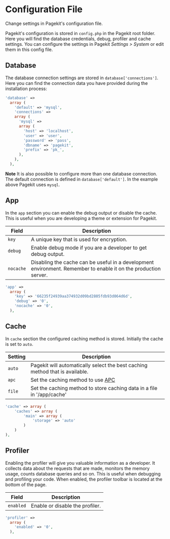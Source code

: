 # Configuration File

<p class="uk-article-lead">Change settings in Pagekit's configuration file.</p>

Pagekit's configuration is stored in `config.php` in the Pagekit root folder. Here you will find the database credentials, debug, profiler and cache settings. You can configure the settings in Pagekit *Settings > System* or edit them in this config file.

## Database

The database connection settings are stored in `database['connections']`. Here you can find the connection data  you have provided during the installation process:

```php
'database' =>
  array (
    'default' => 'mysql',
    'connections' =>
    array (
      'mysql' =>
      array (
        'host' => 'localhost',
        'user' => 'user',
        'password' => 'pass',
        'dbname' => 'pagekit',
        'prefix' => 'pk_',
      ),
    ),
  ),
```

**Note** It is also possible to configure more than one database connection.
The default connection is defined in `database['default']`. In the example above Pagekit uses `mysql`.

## App

In the `app` section you can enable the debug output or disable the cache. This is useful when you are developing a theme or extension for Pagekit.

| Field | Description |
|-------|-------------|
| `key` | A unique key that is used for encryption. |
| `debug` | Enable debug mode if you are a developer to get debug output. |
| `nocache` | Disabling the cache can be useful in a development environment. Remember to enable it on the production server. |

```php
'app' =>
  array (
    'key' => '66235f24939aa374932d09bd2805fdb93d064d6d',
    'debug' => '0',
    'nocache' => '0',
  ),
```

## Cache

In `cache` section the configured caching method is stored. Initially the cache is set to `auto`.

| Setting | Description |
|---------|-------------|
| `auto` | Pagekit will automatically select the best caching method that is available. |
| `apc` | Set the caching method to use [APC](http://www.php.net/manual/de/book.apc.php) |
| `file` | Set the caching method to store caching data in a file in '/app/cache' |


```php
'cache' => array (
    'caches' => array (
        'main' => array (
            'storage' => 'auto'
        )
    )
),
```

## Profiler

Enabling the profiler will give you valuable information as a developer. It collects data about the requests that are made, monitors the memory usage, counts database queries and so on. This is useful when debugging and profiling your code.
When enabled, the profiler toolbar is located at the bottom of the page.

| Field | Description |
|-------|-------------|
| `enabled` | Enable or disable the profiler. |

```php
'profiler' =>
  array (
    'enabled' => '0',
  ),
```

